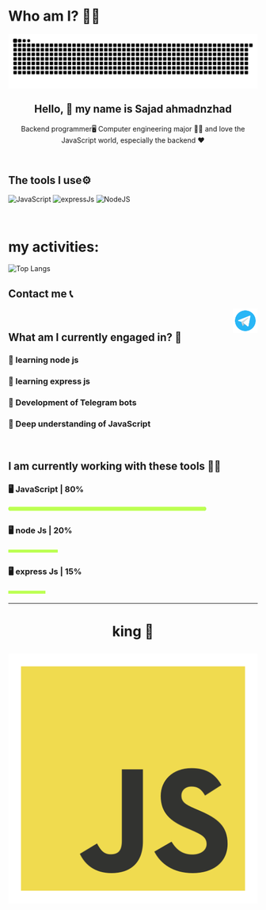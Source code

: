 # Who am I? 👨‍💻

<img align="center" src="https://raw.githubusercontent.com/imrrobat/imrrobat/d1b244e170d2b75fdda3efd499eaaf163f7a617c/images/github-contribution-grid-snake.svg" />

<h2 align="center">Hello, 👋 my name is Sajad ahmadnzhad</h2>
<p align="center">
   Backend programmer🖥 Computer engineering major  👨‍💻 and love the JavaScript world, especially the backend ❤️
</p>

<br />

<h2>The tools I use⚙️</h2>

![JavaScript](https://img.shields.io/badge/javascript-%23323330.svg?style=for-the-badge&logo=javascript&logoColor=%23F7DF1E) 
![expressJs](https://img.shields.io/badge/express-%23323330.svg?style=for-the-badge&logo=express&logoColor=%23F7DF1E) 
![NodeJS](https://img.shields.io/badge/node.js-6DA55F?style=for-the-badge&logo=node.js&logoColor=white)

<br />

<h1>my activities:</h1>

![Top Langs](https://github-readme-stats.vercel.app/api/top-langs/?username=sajad-ahmadnzhad&langs_count=8)

<h2>Contact me 📞</h2>
<a href="https://t.me/sajad_salmankhn"><img width="50px" height="50px"  align="right" src="https://github.com/sabzlearn-ir/sabzlearn-ir/blob/main/icons8-telegram-96.png?raw=true" alt="Telegram" /></a>

<br />

<h2>What am I currently engaged in? 🔧</h2>

 <h3>🌟 learning node js</h3>
 <h3>🌟 learning express js</h3>
 <h3>🌟 Development of Telegram bots </h3>
 <h3>🌟 Deep understanding of JavaScript</h3>

<br />

<h2>I am currently working with these tools 👨‍💻</h2>

<h3>🖥 JavaScript | 80%</h3> <img width="400px" src="https://github.com/sabzlearn-ir/sabzlearn-ir/blob/main/bar.png?raw=true" />

<h3>🖥 node Js | 20%</h3> <img width="100px" height="10px" src="https://github.com/sabzlearn-ir/sabzlearn-ir/blob/main/bar.png?raw=true" />

<h3>🖥 express Js | 15%</h3> <img width="75px" height="10px" src="https://github.com/sabzlearn-ir/sabzlearn-ir/blob/main/bar.png?raw=true" />

<hr />
<h1 align="center">king 👑
<p align="center">
<img src="https://github.com/sajad-ahmadnzhad/sajad-ahmadnzhad/blob/main/4373213_js_logo_logos_icon.png?raw=true" />
</p>
   
</h1>


